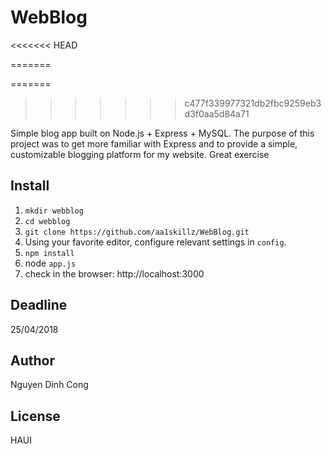 # WebBlog
<<<<<<< HEAD

=======

=======
>>>>>>> c477f339977321db2fbc9259eb3d3f0aa5d84a71

Simple blog app built on Node.js + Express + MySQL.
The purpose of this project was to get more familiar with Express and to provide a simple, customizable blogging platform for my website.
Great exercise 

Install
--
1. `mkdir webblog`
2. `cd webblog`
3. `git clone https://github.com/aa1skillz/WebBlog.git`
4. Using your favorite editor, configure relevant settings in `config`.
5. `npm install`
6. node `app.js`
7. check in the browser: http://localhost:3000

Deadline 
--
25/04/2018

Author
--
Nguyen Dinh Cong

License
--
HAUI


